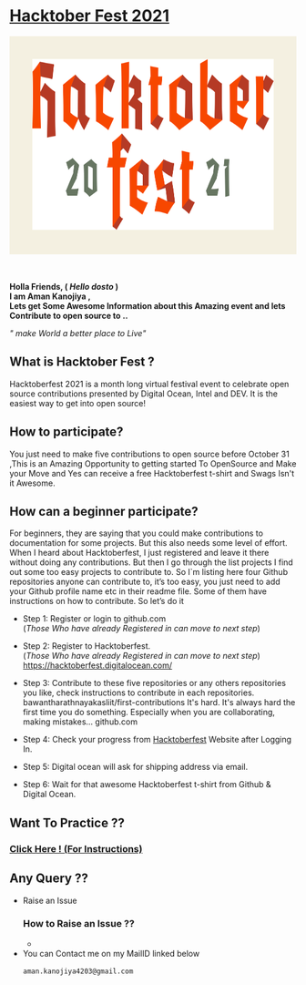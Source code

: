 # [**Hacktober Fest 2021**](https://hacktoberfest.digitalocean.com/)

<div style="background:#F4F0E1; padding:40px">
<img height="300px" width="auto" style="align-item:center;" src="./images/htp.svg"></img></div>
<br>
<br>

**Holla Friends, ( _Hello dosto_ ) <br>
I am **Aman Kanojiya** , <br>
Lets get Some Awesome Information about this Amazing event and lets Contribute to open source to ..<br>**

_" make World a better place to Live"_

## What is Hacktober Fest ?

Hacktoberfest 2021 is a month long virtual festival event to celebrate open source contributions presented by Digital Ocean, Intel and DEV. It is the easiest way to get into open source!

## How to participate?

You just need to make five contributions to open source before October 31 ,This is an Amazing Opportunity to getting started To OpenSource and Make your Move and Yes can receive a free Hacktoberfest t-shirt and Swags Isn't it Awesome.

## How can a beginner participate?

For beginners, they are saying that you could make contributions to documentation for some projects. But this also needs some level of effort. When I heard about Hacktoberfest, I just registered and leave it there without doing any contributions. But then I go through the list projects I find out some too easy projects to contribute to. So I`m listing here four Github repositories anyone can contribute to, it’s too easy, you just need to add your Github profile name etc in their readme file. Some of them have instructions on how to contribute. So let’s do it

- Step 1: Register or login to github.com <br>
  (_Those Who have already Registered in can move to next step_)
- Step 2: Register to Hacktoberfest.<br>
  (_Those Who have already Registered in can move to next step_)
  https://hacktoberfest.digitalocean.com/
- Step 3: Contribute to these five repositories or any others repositories you like, check instructions to contribute in each repositories.
  bawantharathnayakasliit/first-contributions
  It's hard. It's always hard the first time you do something. Especially when you are collaborating, making mistakes…
  github.com

- Step 4: Check your progress from [Hacktoberfest](https://hacktoberfest.digitalocean.com/) Website after Logging In.

- Step 5: Digital ocean will ask for shipping address via email.

- Step 6: Wait for that awesome Hacktoberfest t-shirt from Github & Digital Ocean.

## Want To Practice ??

### [Click Here ! (For Instructions)](Practice.md)

## Any Query ??

- Raise an Issue
  ### How to Raise an Issue ??
  -
- You can Contact me on my MailID linked below
  ```bash
  aman.kanojiya4203@gmail.com
  ```
